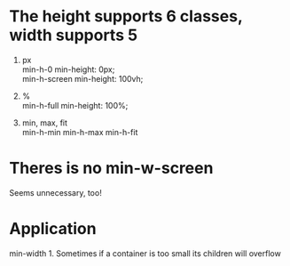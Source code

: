 <h1> The height supports 6 classes, width supports 5 </h1>

1. px <br>
min-h-0	             min-height: 0px; <br>
min-h-screen	     min-height: 100vh;

2. % <br>
min-h-full	         min-height: 100%;

3. min, max, fit <br>
min-h-min min-h-max  min-h-fit	

<h1> Theres is no min-w-screen </h1>
Seems unnecessary, too! 


<h1> Application </h1>
min-width 
1. Sometimes if a container is too small its children will overflow <br>


